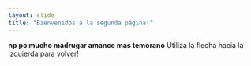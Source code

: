 ```yaml
---
layout: slide
title: "Bienvenidos a la segunda página!"
---
```

**np po mucho madrugar amance mas temorano**
Utiliza la flecha hacia la izquierda para volver!
